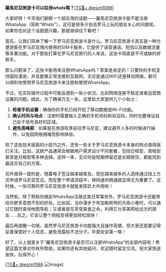 **羅馬尼亞旅游卡可以註冊whats嗎？**[[TG💪+ @esim1088](https://t.me/s/esim1088)]

大家好呀！今天咱们聊聊一个超实用的话题——羅馬尼亞旅游卡能不能注册WhatsApp（简称“Whats”）。这可是很多计划去罗马上玩的朋友关心的问题呢。如果你也对这个话题感兴趣，那就继续往下看吧！

首先，让我们简单了解一下罗马尼亚旅游卡是什么。罗马尼亚旅游卡其实是一种方便游客在罗马尼亚境内使用的SIM卡服务，它提供了语音通话、短信以及数据流量等多重功能。对于那些打算在罗马尼亚旅行的人来说，这张卡简直是不可或缺的好帮手。

那么问题来了，这张卡能用来注册WhatsApp吗？答案是肯定的！只要你的手机支持国际漫游，并且能够正常连接到互联网，无论是通过WiFi还是移动网络，都可以顺利地使用罗马尼亚旅游卡来注册和使用WhatsApp。

不过，在实际操作过程中可能会遇到一些小状况，比如网络连接不稳定或者运营商设置的问题。因此，为了确保万无一失，这里给大家提供几个小贴士：

1. **检查手机设置**：确保你的手机已经开启了移动数据或Wi-Fi功能。
2. **确认时间与地点**：注册时需要输入正确的手机号码和验证码，同时也要保证自己处于信号良好的区域。
3. **避免高峰期**：如果是在旅游旺季前往罗马尼亚，建议避开人多的时候进行操作，以免因网络拥堵而影响体验。

除了这些技术层面的小技巧之外，还有一些关于罗马尼亚旅游卡本身的特点值得我们关注。比如，这款产品通常会根据用户需求设计不同套餐，包括日租型、周租型甚至是月租型等多种选择。这样一来，无论你是短期停留还是长期居住，都能找到最适合自己的方案。

另外值得一提的是，随着电子签证越来越普及，现在越来越多的人选择通过线上方式申请罗马尼亚签证。而在整个申请流程中，保持通讯畅通就显得尤为重要了。这时候，一张可靠的罗马尼亚旅游卡就能发挥巨大作用啦！

当然啦，除了帮助你搞定WhatsApp注册这类日常事务外，罗马尼亚旅游卡还能带给你更多意想不到的好处。比如说，当你漫步于布加勒斯特的大街小巷时，可以通过它随时查询地图导航；又或者是在享受美食之余，利用它分享美照给远方的朋友……总之，它会让整个旅程变得更加轻松愉快！

最后再提醒一句哦，虽然罗马尼亚旅游卡功能强大且操作简便，但大家还是要记得妥善保管好个人信息，避免泄露给不法分子。毕竟安全第一嘛！

好了，以上就是关于“羅馬尼亞旅游卡是否可以注册WhatsApp”的全部内容啦！希望这篇文章对你有所帮助。如果你还有其他疑问，欢迎随时留言交流。祝大家旅途愉快，玩得开心！

[[TG💪+ @esim1088](https://t.me/s/esim1088) ![Image](https://i.postimg.cc/4NQfJmqS/Snipaste-2025-05-13-00-14-12.png)]